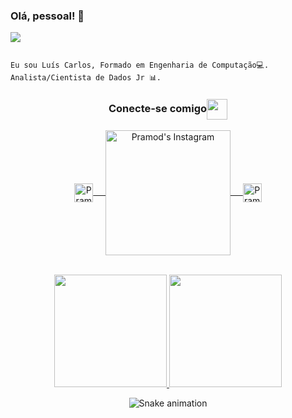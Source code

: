 ### Olá, pessoal! 👋 

<!--
**luiscals1/luiscals1** is a ✨ _special_ ✨ repository because its `README.md` (this file) appears on your GitHub profile.

<div align="center" >
  <img src="https://sauter.digital/wp-content/uploads/2021/05/GIF-Dados.gif" >
</div>
-->

![](https://komarev.com/ghpvc/?username=luiscals1)
```

Eu sou Luís Carlos, Formado em Engenharia de Computação💻. Analista/Cientista de Dados Jr 📊. 

```
 <!--Gosto como tecnologia nos ajuda a resolver problemas e facilitar a vida das pessoas e empresas através de soluções criativas.Possuo conhecimento da linguagem Python e suas principais bibliotecas para trabalho com dados.-->
<div align="center">
  <h3 align="center">Conecte-se comigo<img align="center" src="https://github.com/rajput2107/rajput2107/blob/master/Assets/Handshake.gif" height="33px" /></h3> 
</div>

<p align="center">
  <p align="center">
 <a href="https://www.linkedin.com/in/luiscarlos-almeida/" target="blank">
  <img align="center" alt="Pramod's LinkedIn" width="30px" src="https://www.vectorlogo.zone/logos/linkedin/linkedin-icon.svg" /> &nbsp; &nbsp;
 </a>
 <a href="mailto:luiscals.ds@gmail.com" target="blank">
  <img align="center" alt="Pramod's Instagram" width="200px" src="https://img.shields.io/badge/-luiscals.ds@gmail.com-c14438?style=flat-square&logo=Gmail&logoColor=white&link=mailto:luiscals.ds@gmail.com" /> &nbsp; &nbsp;
 </a>
 <a href="https://medium.com/@luiscalmeida" target="blank">
  <img align="center" alt="Pramod's Twitter" width="30px" src="https://www.vectorlogo.zone/logos/medium/medium-tile.svg" />
 </a> 
  <br/>
  <br/>

 <!-- 
  [![Github Badge](https://img.shields.io/badge/-luiscals1-inactive?style=flat-square&logo=Github&logoColor=white&link=https://github.com/luiscals1/)](https://github.com/luiscals1/)
  [![Medium Bagde](https://img.shields.io/badge/Medium-12100E?style=lat-square&logo=medium&logoColor=white&https://medium.com/@luiscals1/)](https://medium.com/@luiscals1)
  [![LinkedIn Badge](https://img.shields.io/badge/-Luís_Carlos_Almeida-blue?style=flat-square&logo=Linkedin&logoColor=white&link=https://www.linkedin.com/in/luiscarlos-almeida/)](https://www.linkedin.com/in/luiscarlos-almeida/)
  [![Gmail Badge](https://img.shields.io/badge/-luiscals.ds@gmail.com-c14438?style=flat-square&logo=Gmail&logoColor=white&link=mailto:luiscals.ds@gmail.com)](mailto:luiscals.ds@gmail.com)
-->
<div align="center">
  <a href="https://github.com/luiscals1">
  <img height="180em" src="https://github-readme-stats.vercel.app/api?username=luiscals1&show_icons=true&theme=dracula&include_all_commits=true&count_private=true"/>
  <img height="180em" src="https://github-readme-stats.vercel.app/api/top-langs/?username=luiscals1&layout=compact&langs_count=7&theme=dracula"/>
</a></br>

![Snake animation](https://github.com/luiscals1/luiscals1/blob/output/github-contribution-grid-snake.svg)
 
</div>
